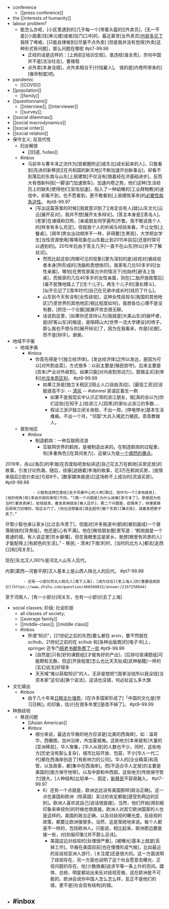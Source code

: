 - conference
    - [[press conference]]
- the [[interests of humanity]]
- labour problem?
    - 能怎么办呢，[小区里遇到的]几乎每一个[带着头盔的][外卖员]，[无一不是][小跑着]往[单元楼]或者[往门口冲]的，最近甚至[女外卖员][也挺多见了](https://bbs.saraba1st.com/2b/thread-2035259-1-1.html)
我除了唏嘘，[只能自律做到][尽量不点外卖]
[但是我并没有觉得]外卖[这种形式有问题]，那么问题在哪呢 #pt7-99.98
        - 正经的话是这样的：[上岗前][培训交规]，谁违规[谁全责]，奈何中国并不是[法治社会]，要维稳
        - 点外卖[本身没错]，点外卖相当于[付钱雇人]。
错的是[内卷所带来的][催命制度]吧。
- pandemic
    - [[COVID]]
- [[population]]
    - [[family]]
- [[questionnaire]]
    - [[interview]]; [[interviewer]]
    - [[survey]];
- [[social dilemmas]]
- [[social macrodynamics]]
- [[social order]]
- [[social relation]]
- 保守主义; 反现代性
    - 妇女解放
        - [[妇道, fudao]]
    - #inbox
        - 马前卒与曹丰泽之流作为[首都圈附近]或东北[成长起来的人]，只能看到[先进的新移民][在共和国的新天地][不断加速开创新事业]，却看不到落后的东南与山东[上层建筑]不仅没有[随着经在济基础进步]，反而大有借新科技[一脚油门加速倒车]，加速内卷之势。他们这种[生活经历上的缺失]使得他们[盲信加速]，陷入了一种幼稚的[工业拜物教]的迷信中，却看不到，也不愿看到，更不敢看到[上层建筑革命]的[必要性和急迫性](https://www.zhihu.com/question/263873076/answer/1167549086)。 #pt8-99.97
            - [写出这篇答案的时候][我就意识到了][肯定会有人]就[山东文化]云云[展开反对]，我并不想[展开太多辩论]。[答主本身是][青岛人]，[老家]在诸城和日照，[亲戚朋友同学遍布]齐鲁。我不敢说我个人的[样本有多么充足]，但就我个人的听闻与经验来看，不让女性[上餐桌]，[拜年]男女出动顺序不一样，非得要[生男孩]，大学把女学生[当性资源使用]等等现象在山东截止到2015年前后[还是时常可以遇到的]。2015年后由于答主几乎[一直不在山东]所以[并不了解状况]。
                - 然而比起这些[肉眼可见的现象][更为深刻的是]歧视对[被歧视者本身]所形成的[洗脑和思想烙印]，我家有几位50多岁的[女性亲属]，哪怕[在男性家属允许的情况下]也始终[避讳上饭桌]，而我家的几位40多岁的女性亲属，则在[二胎开放政策后][毫不犹豫地踏上了][生个儿子]，再生个儿子的[漫长搏斗]，[似乎忘记了][青年时代]自己在兄弟中成长时[经历了什么]。
                - 山东到今天有没有[女性歧视]，这种女性歧视与[我国的其他地区]乃至世界的其他地区[相比程度如何]，我想各位心理不是没有数，[抓住一个论据]就展开攻击很无聊。
                - 话说到这里，[如果你还坚持认为]我就是[大美山东]的破坏者，是[好客山东]的叛徒，是阻碍山大[世界一流大学建设]的喷子，那么我也不想与你[展开辩论]了，因为在我看来，你是[论据]，而不是[辩手]，谢谢。
- 地域不平衡
    - 地域矛盾
        - #inbox
            - 你首先得是个[独立经济体]。[发达经济体]之所以发达，是因为可以[对外割韭菜]，方式很多：以前主要是[殖民掠夺]，后来主要是[资本/产业对外收割]。如果只能[对内收割劳动力]，那跟孟买[刹帝利][也没本质区别](https://www.zhihu.com/question/35834004/answer/1840861167)。 #pt9-99.99
                - 如果江浙是[独立关税区][阻止人口自由流动]，[最低工资]应该能提高不少. -- [清风](https://www.zhihu.com/people/xie-xu-yang-70) -- #sbnmsl 吴语区畜生一例
                    - 如果不是我现实中认识正常的浙江朋友，我[真的会以为]你们这些[在知乎上]给浙江人[招黑]的家伙占浙江的多数....
                    - 假设江浙沪独立闭关收税，不出一周，[停电停水]基本生活瘫痪。不出一个月，“邻国”大兵入境武力殖民。乖乖教做人。
    - 衰败地区
        - #inbox
            - 制造鹤岗：一种互联网流浪
                - 互联网世界的鹤岗，是被制造出来的。在制造鹤岗的过程里，有[多重角色][在其间发力]，这被认为是[一个偶然的爆点](https://bbs.saraba1st.com/2b/thread-2024001-1-1.html)。

2019年，舟山[海员]的李海[在百度贴吧发帖讲述]自己花五万在鹤岗[买房定居]的故事，引发讨论热潮。随后，徐康[追随着]李海的故事，花3万在鹤岗买房，[疫情来临后][低价卖出]亏损8千。[数家媒体报道过]这场称不上成功的[流浪买房]。 #pt9-99.98


                - 小智和这两位曾经[处于风暴中心的人物]聊过，但作为一个[本地居民]，[他的视角]和[来自外部的审视]不同。“[第一个问题是]为什么徐康[卖亏本了]。那是因为他当时[着急卖掉]，给钱就卖，着急卖掉就会[被人压价]。第二个问题是，疫情来了，徐康是做后厨改刀切墩的，饭店关门了，[他也没想着说]我去超市[搬个东西][赚点钱]，就着急把房子卖了。”

尽管小智也承认家乡[比过去冷清了]，但面对[许多报道中]鹤岗[被刻画成]一个衰落赔钱的[背景版]，他还是[心有不满]。他在[微信朋友圈]里写道：“鹤岗就是一个普通的城，有人说这里[穷乡僻壤]，但在我眼里这是家乡。我想[眼里有风景的人]才能配得上[有颜色的生活]。”
    - 移民;
        - 清末[下南洋]时，[当时的北方人]都去[走西口]和[闯关东]。

现在[东北汉人]90%是河北人山东人后代。

内蒙[蒙西—河套平原]汉人基本上是山西人陕北人的后代。 #pt7-99.98


            - 还有一小部分苏北人皖北人[南下上海]，[成为日后][老上海人]的[重要组成部分](https://www.zhihu.com/question/466560831/answer/2167250644)

至于河南人，[有一小部分]闯关东，也有一小部分[去了上海]
- social classes; 阶级; 社会阶层
    - all classes of society; 
    - [[average family]]
    - [[middle-class]]; [[middle class]]
    - #inbox
        - 所谓“知识”，[21世纪之后的东西]要么都在 arxiv，要不然就在 scihub，21世纪之前的在 scihub 和[各种出版商]的[电子书]上，springer 还专门[把老书都免费了一批](https://bbs.saraba1st.com/2b/thread-2005469-1-1.html) #pt9-99.99
            - [自然是]只有[好的课题组][才能有好的产出]，[后排垃圾课题组]可能颗粒无数，但这[开放程度]怎么也比天天扯成[武林秘籍]一样的[玄幻说法]好得多
            - 天天喊“难以获取知识”的人，无非是想把“[我爹没钱所以我没钱]当资本家”这句话[换个说法]，这话也没错，何必扯这么多大旗
- 文化输出
    - #inbox
        - 由于几十年来[日韩文化强势](https://www.zhihu.com/question/473972027/answer/2079516516)，[在许多国家形成了]「中国的文化是[学习日韩]」的印象，估计[在很多年里][是改不掉了]。 #pt9-99.99
- 种族歧视
    - 移民问题
        - [[Asian American]]
        - #inbox
            - 细分来说，最适合华裔的地方应该是[北美的西海岸]，如：温哥华，西雅图，加州沿岸，外加夏威夷。这些地方[本来就有]大量的[亚洲移民]，华人聚集，[华人从政]的人数也不少。同时，这些地方[历史没有那么复杂]，城市比较开放、包容，不少[华人一代二代]都在西海岸创造了[有影响力的公司]。华人的[企业精英]和高管，以及政客，都[集中在西海岸]。而[不适合华人定居]的主要是美国的[南方保守地带]，以及中部和中西部。这些地方[传统保守势力]很大，[人种结构]比较单一、固定，[新移民](https://www.zhihu.com/question/325791926/answer/1802272609)不容易融入。 #pt7-99.97
                - 6）还有一个点就是，欧洲远远没有美国那样[政治正确]。这一点在美国和欧洲（除英国）呆过的肯定都能[感受到两边的区别]。欧洲人喜欢说自己[说话很直接]，当然，他们开始[用刻板印象来审视你]的时候也很直接。欧洲人对其它欧洲国家的人也是这样的。美国的政治正确，以及对歧视的曝光度，反歧视的政策，都要比欧洲强很多。当然，这是笼统地来说。每个人都是不一样的，包括欧洲人。只能说，相比起来，欧洲那边要直接一些，对[刻板印象][并不那么忌讳]。
                    - 美国这边对歧视的[处理很严重]，[被曝光]基本上就是[丢掉工作]。华裔在美国目前[也在慢慢形成气候]，比如最近的反歧视亚洲人游行，[关注度]还是很大的。这一方面说明了歧视存在，另一方面也说明了这个社会愿意去曝光、正视问题的存在，给[少数族裔]追求平等一条上升的空间。媒体、总统、明星都站出来反对歧视亚裔，这在欧洲是不可能的。欧洲会说你中国人怎么怎么样，反正不是他们的错，更不是[社会现有结构]的错。
- #inbox
    - 

